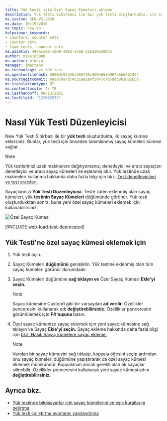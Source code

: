 ```yaml
---
title: Yük testi için Özel Sayaç Kümeleri ekleme
description: Yük Testi Sihirbazı ile bir yük testi oluşturdukta, ilk sayaçlar kümesi eklersiniz. Yük Testi Düzenleyicisi kullanarak özel sayaç kümeleri Yük Testi Düzenleyicisi.
ms.custom: SEO-VS-2020
ms.date: 10/19/2016
ms.topic: how-to
helpviewer_keywords:
- counters, counter sets
- counter sets
- load tests, counter sets
ms.assetid: 499aca80-1069-408d-ac68-326da6a50645
author: mikejo5000
ms.author: mikejo
manager: jmartens
ms.technology: vs-ide-test
ms.openlocfilehash: 5980dc94d4be706730c9d9e053e907e6b6267424
ms.sourcegitcommit: 68897da7d74c31ae1ebf5d47c7b5ddc9b108265b
ms.translationtype: MT
ms.contentlocale: tr-TR
ms.lasthandoff: 08/13/2021
ms.locfileid: "122092572"
---
```

# <a name="how-to-add-custom-counter-sets-using-the-load-test-editor"></a>Nasıl Yük Testi Düzenleyicisi

New Yük Testi Sihirbazı ile bir **yük testi** oluşturdukta, ilk sayaç kümesi eklersiniz. Bunlar, yük testi için önceden tanımlanmış sayaç kümeleri kümesi sağlar.

> [!NOTE]
> Yük testlerinizi uzak makinelere dağıtıyorsanız, denetleyici ve aracı sayaçları denetleyici ve aracı sayaç kümeleri ile eşlenmiş olur. Yük testinde uzak makineleri kullanma hakkında daha fazla bilgi için bkz. [Test denetleyicileri ve test aracıları.](configure-test-agents-and-controllers-for-load-tests.md)

Sayaçlarınızı **Yük Testi Düzenleyicisi.** Teste zaten eklenmiş olan sayaç kümeleri, yük **testinin Sayaç Kümeleri** düğümünde görünür. Yük testi oluşturdukktan sonra, buna yeni özel sayaç kümeleri eklemek için kullanabilirsiniz.

![Özel Sayaç Kümesi](../test/media/loadtestcustomcounter.png)

[!INCLUDE [web-load-test-deprecated](includes/web-load-test-deprecated.md)]

## <a name="to-add-a-custom-counter-set-to-a-load-test"></a>Yük Testi'ne özel sayaç kümesi eklemek için

1. Yük testi açın.

2. Sayaç Kümeleri **düğümünü** genişletin. Yük testine eklenmiş olan tüm sayaç kümeleri görünür durumdadır.

3. Sayaç Kümeleri düğümüne **sağ tıklayın ve** Özel Sayaç Kümesi **Ekle'yi seçin.**

    > [!NOTE]
    > Sayaç kümesine Custom1 gibi bir varsayılan **ad verilir.** Özellikler penceresini kullanarak adı **değiştirebilirsiniz.** Özellikler penceresini görüntülemek için **F4** **tuşuna** basın.

4. Özel sayaç kümenize sayaç eklemek için yeni sayaç kümesine sağ tıklayın ve Sayaç **Ekle'yi seçin.** Sayaç ekleme hakkında daha fazla bilgi için [bkz. Nasıl: Sayaç kümelere sayaç ekleme.](../test/how-to-add-counters-to-counter-sets-using-the-load-test-editor.md)

    > [!NOTE]
    > Varolan bir sayaç kümesini sağ tıklatıp, kopyala öğesini seçip ardından onu sayaç kümeleri düğümüne yapıştırarak da özel sayaç kümesi eklemek mümkündür. Kopyalanan ancak gerekli olan ek sayaçlar silinebilir. Özellikler penceresini kullanarak yeni sayaç kümesi adını **değiştirebilirsiniz.**

## <a name="see-also"></a>Ayrıca bkz.

- [Yük testinde bilgisayarlar için sayaç kümelerini ve eşik kurallarını belirtme](../test/specify-counter-sets-and-threshold-rules-for-load-testing.md)
- [Yük testi çalıştırma ayarlarını yapılandırma](../test/configure-load-test-run-settings.md)
